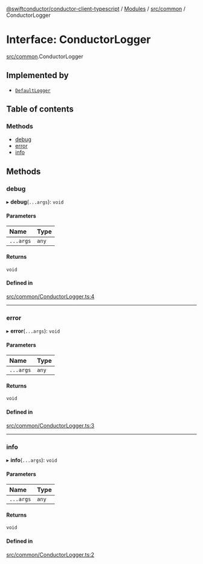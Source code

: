 [@swiftconductor/conductor-client-typescript](../README.md) / [Modules](../modules.md) / [src/common](../modules/src_common.md) / ConductorLogger

# Interface: ConductorLogger

[src/common](../modules/src_common.md).ConductorLogger

## Implemented by

- [`DefaultLogger`](../classes/src_common.DefaultLogger.md)

## Table of contents

### Methods

- [debug](src_common.ConductorLogger.md#debug)
- [error](src_common.ConductorLogger.md#error)
- [info](src_common.ConductorLogger.md#info)

## Methods

### debug

▸ **debug**(`...args`): `void`

#### Parameters

| Name | Type |
| :------ | :------ |
| `...args` | `any` |

#### Returns

`void`

#### Defined in

[src/common/ConductorLogger.ts:4](https://github.com/swift-conductor/conductor-client-typescript/blob/9866b7c/src/common/ConductorLogger.ts#L4)

___

### error

▸ **error**(`...args`): `void`

#### Parameters

| Name | Type |
| :------ | :------ |
| `...args` | `any` |

#### Returns

`void`

#### Defined in

[src/common/ConductorLogger.ts:3](https://github.com/swift-conductor/conductor-client-typescript/blob/9866b7c/src/common/ConductorLogger.ts#L3)

___

### info

▸ **info**(`...args`): `void`

#### Parameters

| Name | Type |
| :------ | :------ |
| `...args` | `any` |

#### Returns

`void`

#### Defined in

[src/common/ConductorLogger.ts:2](https://github.com/swift-conductor/conductor-client-typescript/blob/9866b7c/src/common/ConductorLogger.ts#L2)
